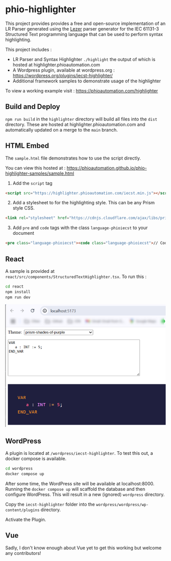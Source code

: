 # phio-highlighter

This project provides provides a free and open-source implementation of an LR Parser generated using the [Lezer](https://github.com/lezer-parser/generator) parser generator for the IEC 61131-3 Structured Text programming language that can be used to perform syntax highlighting.

This project includes :
- LR Parser and Syntax Highlighter `./highlight` the output of which is hosted at highlighter.phioautomation.com
- A Wordpress plugin, available at wordpress.org : https://wordpress.org/plugins/iecst-highlighter/
- Additional framework samples to demonstrate usage of the highlighter

To view a working example visit : https://phioautomation.com/highlighter

## Build and Deploy

`npm run build` in the `highlighter` directory will build all files into the `dist` directory. These are hosted at highlighter.phioautomation.com and automatically updated on a merge to the `main` branch.

## HTML Embed

The `sample.html` file demonstrates how to use the script directly.

You can view this hosted at : https://phioautomation.github.io/phio-highlighter-samples/sample.html

1. Add the `script` tag
```html
<script src="https://highlighter.phioautomation.com/iecst.min.js"></script>
```
2. Add a stylesheet to for the highlighting style. This can be any Prism style CSS.
```html
<link rel="stylesheet" href="https://cdnjs.cloudflare.com/ajax/libs/prism-themes/1.9.0/prism-vsc-dark-plus.min.css" />
```
3. Add `pre` and `code` tags with the class `language-phioiecst` to your document
```html
<pre class="language-phioiecst"><code class="language-phioiecst">// Code goes here</code></pre>
```

## React

A sample is provided at `react/src/components/StructuredTextHighlighter.tsx`. To run this :
```bash
cd react
npm install
npm run dev
```
![React Sample](/react/sample.png)

## WordPress

A plugin is located at `/wordpress/iecst-highlighter`. To test this out, a docker compose is available.

```bash
cd wordpress
docker compose up
```

After some time, the WordPress site will be available at localhost:8000. Running the `docker compose up` will
scaffold the database and then configure WordPress. This will result in a new (ignored) `wordpress` directory.

Copy the `iecst-highlighter` folder into the `wordpress/wordpress/wp-content/plugins` directory.

Activate the Plugin.

## Vue

Sadly, I don't know enough about Vue yet to get this working but welcome any contributors!

